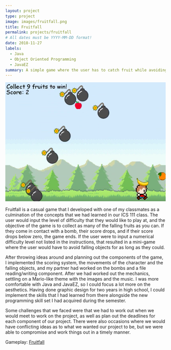 ```yaml
---
layout: project
type: project
image: images/fruitfall.png
title: Fruitfall
permalink: projects/fruitfall
# All dates must be YYYY-MM-DD format!
date: 2018-11-27
labels:
  - Java
  - Object Oriented Programming
  - JavaEZ
summary: A simple game where the user has to catch fruit while avoiding bombs.
---
```


<img class="ui medium middle floated rounded image" vertical-align="right" src="/images/Screen Shot 2020-01-22 at 9.30.20 PM.png" length="800" width="1000">

       
Fruitfall is a casual game that I developed with one of my classmates as a culmination of the concepts that we had learned in our ICS 111 class. The user would input the level of difficulty that they would like to play at, and the objective of the game is to collect as many of the falling fruits as you can. If they come in contact with a bomb, their score drops, and if their score drops below zero, the game ends. If the user were to input a numerical difficulty level not listed in the instructions, that resulted in a mini-game where the user would have to avoid falling objects for as long as they could.


After throwing ideas around and planning out the components of the game, I implemented the scoring system, the movements of the character and the falling objects, and my partner had worked on the bombs and a file reading/writing component. After we had worked out the mechanics, settling on a Mario-like theme with the images and the music. I was more comfortable with Java and JavaEZ, so I could focus a lot more on the aesthetics. Having done graphic design for two years in high school, I could implement the skills that I had learned from there alongside the new programming skill set I had acquired during the semester.


Some challenges that we faced were that we had to work out when we would meet to work on the project, as well as plan out the deadlines for each component of our project. There were also occasions where we would have conflicting ideas as to what we wanted our project to be, but we were able to compromise and work things out in a timely manner. 

Gameplay: <a href="https://www.youtube.com/watch?v=XXgyfs1-C80">Fruitfall</a>


